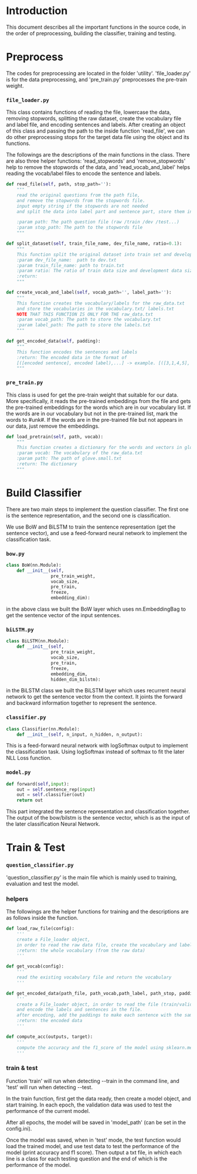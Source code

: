 # Introduction
This document describes all the important functions in the source code, in the order of preprocessing, building the classifier, training and testing.

# Preprocess
The codes for preprocessing are located in the folder 'utility'. 'file_loader.py' is for the data preprocessing, and 'pre_train.py' preprocesses the pre-train weight.

### `file_loader.py `

This class contains functions of reading the file, lowercase the data, removing stopwords, splitting the raw dataset, create the vocabulary file and label file, and encoding sentences and labels. After creating an object of this class and passing the path to the inside function 'read_file', we can do other preprocessing stops for the target data file using the object and its functions.

The followings are the descriptions of the main functions in the class. There are also three helper functions: 'read_stopwords' and 'remove_stopwords' help to remove the stopwords of the data, and 'read_vocab_and_label' helps reading the vocab/label files to encode the sentence and labels.

```python
def read_file(self, path, stop_path=''):
    """
    read the original questions from the path file,
    and remove the stopwords from the stopwords file.
    input empty string if the stopwords are not needed
    and split the data into label part and sentence part, store them in the object.

    :param path: The path question file (raw /train /dev /test...)
    :param stop_path: The path to the stopwords file
    """
```

```python
def split_dataset(self, train_file_name, dev_file_name, ratio=0.1):
    """
    This function split the original dataset into train set and development set
    :param dev_file_name:  path to dev.txt
    :param train_file_name: path to train.txt
    :param ratio: The ratio of train data size and development data size
    :return:
    """
```

```python
def create_vocab_and_label(self, vocab_path='', label_path=''):
    """
    This function creates the vocabulary/labels for the raw_data.txt
    and store the vocabularies in the vocabulary.txt/ labels.txt
    NOTE THAT THIS FUNCTION IS ONLY FOR THE raw_data.txt
    :param vocab_path: The path to store the vocabulary.txt
    :param label_path: The path to store the labels.txt
    """
```

```python
def get_encoded_data(self, padding):
    """
    This function encodes the sentences and labels
    :return: The encoded data in the format of
    [([encoded sentence], encoded label),...] -> example. [([3,1,4,5], 2),...]
    """
```

### `pre_train.py`
This class is used for get the pre-train weight that suitable for our data. More specifically, it reads the pre-trained embeddings from the file and gets the pre-trained embeddings for the words which are in our vocabulary list. If the words are in our vocabulary but not in the pre-trained list, mark the words to #unk#. If the words are in the pre-trained file but not appears in our data, just remove the embeddings.
```python
def load_pretrain(self, path, vocab):
    """
    This function creates a dictionary for the words and vectors in glove.small.txt
    :param vocab: The vocabulary of the raw_data.txt
    :param path: The path of glove.small.txt
    :return: The dictionary
    """
```

# Build Classifier

There are two main steps to implement the question classifier. The first one is the sentence representation, and the second one is classification.

We use BoW and BiLSTM to train the sentence representation (get the sentence vector), and use a feed-forward neural network to implement the classification task.

### `bow.py`
```python
class BoW(nn.Module):
    def __init__(self,
                 pre_train_weight,
                 vocab_size,
                 pre_train,
                 freeze,
                 embedding_dim):
```

in the above class we built the BoW layer which uses nn.EmbeddingBag to get the sentence vector of the input sentences.

### `biLSTM.py`
```python
class BiLSTM(nn.Module):
    def __init__(self,
                 pre_train_weight,
                 vocab_size,
                 pre_train,
                 freeze,
                 embedding_dim,
                 hidden_dim_bilstm):
```
in the BiLSTM class we built the BiLSTM layer which uses recurrent neural network to get the sentence vector from the context. It joints the forward and backward information together to represent the sentence.

### `classifier.py`
```python
class Classifier(nn.Module):
    def __init__(self, n_input, n_hidden, n_output):
```
This is a feed-forward neural network with logSoftmax output to implement the classification task. Using logSoftmax instead of softmax to fit the later NLL Loss function.

### `model.py`
```python
def forward(self,input):
    out = self.sentence_rep(input)
    out = self.classifier(out)
    return out
```
This part integrated the sentence representation and classification together. The output of the bow/bilstm is the sentence vector, which is as the input of the later classification Neural Network.

# Train & Test
### `question_classifier.py`
'question_classifier.py' is the main file which is mainly used to training, evaluation and test the model.
### helpers
The followings are the helper functions for training and the descriptions are as follows inside the function.
```python
def load_raw_file(config):
    '''
    create a File_loader object,
    in order to read the raw data file, create the vocabulary and label file, and split the data into train set and validation set.
    :return: the whole vocabulary (from the raw data)
    '''
```

```python
def get_vocab(config):
    '''
    read the existing vocabulary file and return the vocabulary
    '''
```

```python
def get_encoded_data(path_file, path_vocab,path_label, path_stop, padding):
    '''
    create a File_loader object, in order to read the file (train/validation/test..)
    and encode the labels and sentences in the file.
    after encoding, add the paddings to make each sentence with the same length, padding=0.
    :return: the encoded data
    '''
```

```python
def compute_acc(outputs, target):
    '''
    compute the accuracy and the f1_score of the model using sklearn.metrics.
    '''
```

### train & test
Function 'train' will run when detecting --train in the command line, and 'test' will run when detecting --test.

In the train function, first get the data ready, then create a model object, and start training. In each epoch, the validation data was used to test the performance of the current model. 

After all epochs, the model will be saved in 'model_path' (can be set in the config.ini).

Once the model was saved, when in 'test' mode, the test function would load the trained model, and use test data to test the performance of the model (print accuracy and f1 score). Then output a txt file, in which each line is a class for each testing question and the end of which is the performance of the model.
